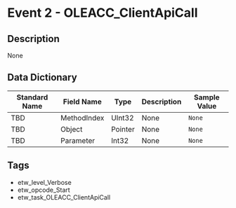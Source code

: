 # Event 2 - OLEACC_ClientApiCall

## Description
None

## Data Dictionary
|Standard Name|Field Name|Type|Description|Sample Value|
|---|---|---|---|---|
|TBD|MethodIndex|UInt32|None|`None`|
|TBD|Object|Pointer|None|`None`|
|TBD|Parameter|Int32|None|`None`|

## Tags
* etw_level_Verbose
* etw_opcode_Start
* etw_task_OLEACC_ClientApiCall